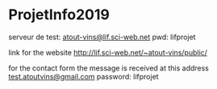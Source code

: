 # ProjetInfo2019
serveur de test: atout-vins@lif.sci-web.net
pwd: lifprojet


link for the website http://lif.sci-web.net/~atout-vins/public/ 

for the contact form the message is received at this address test.atoutvins@gmail.com
password: lifprojet
